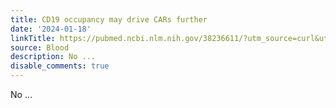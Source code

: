```yaml
---
title: CD19 occupancy may drive CARs further
date: '2024-01-18'
linkTitle: https://pubmed.ncbi.nlm.nih.gov/38236611/?utm_source=curl&utm_medium=rss&utm_campaign=journals&utm_content=7603509&fc=None&ff=20240118170557&v=2.18.0
source: Blood
description: No ...
disable_comments: true
---
```

No ...